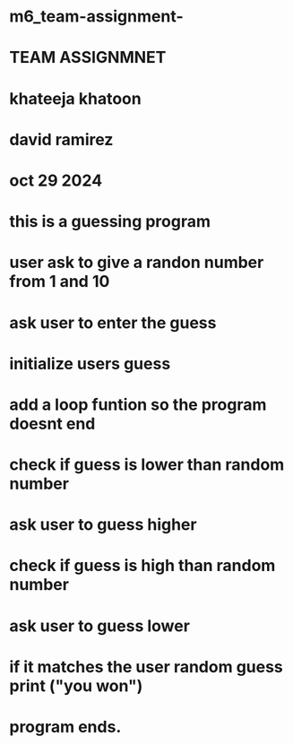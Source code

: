 # m6_team-assignment-
# TEAM ASSIGNMNET 
# khateeja khatoon 
# david ramirez
# oct 29 2024 

# this is a guessing program 
# user ask to give a randon number from 1 and 10 
# ask user to enter the guess
# initialize users guess
# add a loop funtion so the program doesnt end
# check if guess is lower than random number
# ask user to guess higher
# check if guess is high than random number
# ask user to guess lower 
# if it matches the user random guess print ("you won")
# program ends. 
